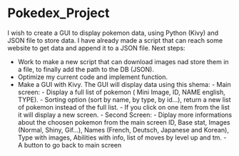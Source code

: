 # Pokedex_Project

I wish to create a GUI to display pokemon data, using Python (Kivy) and JSON file to store data.
I have already made a script that can reach some website to get data and append it to a JSON file.
Next steps:
  - Work to make a new script that can download images nad store them in a file, to finally add the path to the DB (JSON).
  - Optimize my current code and implement function.
  - Make a GUI with Kivy. The GUI will display data using this shema:
                - Main screen:
                          - Display a full list of pokemon ( Mini Image, ID, NAME english, TYPE).
                          - Sorting option (sort by name, by type, by id...), return a new list of pokemon instead of the full list.
                          - If you click on one item from the list it will display a new screen.
                - Second Screen:
                          - Diplay more informations about the choosen pokemon from the main screen
                            ID, Base stat, Images (Normal, Shiny, Gif...), Names (French, Deutsch, Japanese and Korean), Type with images,
                            Abilities with info, list of moves by level up and tm.
                          - A button to go back to main screen
                      
                
